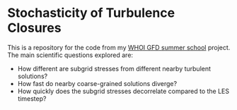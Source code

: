 # Stochasticity of Turbulence Closures

This is a repository for the code from my [WHOI GFD summer school](https://gfd.whoi.edu/) project.
The main scientific questions explored are:
 - How different are subgrid stresses from different nearby turbulent solutions? 
 - How fast do nearby coarse-grained solutions diverge?
 - How quickly does the subgrid stresses decorrelate compared to the LES timestep?
